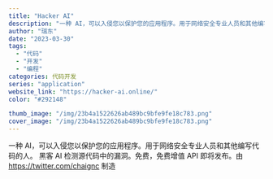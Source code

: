 ```yaml
---
title: "Hacker AI"
description: "一种 AI，可以入侵您以保护您的应用程序。用于网络安全专业人员和其他编写代码的人。 黑客 AI 检测源代码中的漏洞。免费"
author: "瑞东"
date: "2023-03-30"
tags:
  - "代码"
  - "开发"
  - "编程"
categories: 代码开发
series: "application"
website_link: "https://hacker-ai.online/"
color: "#292148"

thumb_image: "/img/23b4a1522626ab489bc9bfe9fe18c783.png"
cover_image: "/img/23b4a1522626ab489bc9bfe9fe18c783.png"
---
```


一种 AI，可以入侵您以保护您的应用程序。用于网络安全专业人员和其他编写代码的人。 黑客 AI 检测源代码中的漏洞。免费，免费增值 API 即将发布。由 https://twitter.com/chaignc 制造